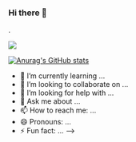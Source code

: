 ### Hi there 👋

.

<img src="https://cdn.discordapp.com/avatars/478126443168006164/303ac313afee7583cc8ef8bd2e1ad1bd.png?size=1024">
</img>

[![Anurag's GitHub stats](https://github-readme-stats.vercel.app/api?Butachaan=anuraghazra)](https://github.com/anuraghazra/github-readme-stats)
- 🌱 I’m currently learning ...
- 👯 I’m looking to collaborate on ...
- 🤔 I’m looking for help with ...
- 💬 Ask me about ...
- 📫 How to reach me: ...
- 😄 Pronouns: ...
- ⚡ Fun fact: ...
-->
